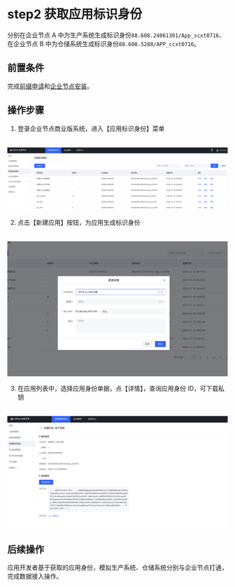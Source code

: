 # step2 获取应用标识身份

分别在企业节点 A 中为生产系统生成标识身份`88.608.24061301/App_scxt0716`、 在企业节点 B 中为仓储系统生成标识身份`88.608.5288/APP_ccxt0716`。

## 前置条件

完成[前缀申请](../../3-apply-prefix/introduce.md)和[企业节点安装](../idhub-install.md)。

## 操作步骤

1. 登录企业节点商业版系统，进入【应用标识身份】菜单

<center><img src="./images/step2-1.png" style="margin-top: 20px"/></center>

2. 点击【新建应用】按钮，为应用生成标识身份
<center><img src="./images/step2-2.png" style="margin-top: 20px"/></center>

3. 在应用列表中，选择应用身份单据，点【详情】，查询应用身份 ID，可下载私钥
<center><img src="./images/step2-3.png" style="margin-top: 20px"/></center>

## 后续操作

应用开发者基于获取的应用身份，模拟生产系统、仓储系统分别与企业节点打通，完成数据接入操作。
